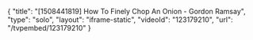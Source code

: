 {
    "title": "[1508441819] How To Finely Chop An Onion - Gordon Ramsay",
    "type": "solo",
    "layout": "iframe-static",
    "videoId": "123179210",
    "url": "\/tvpembed\/123179210"
}